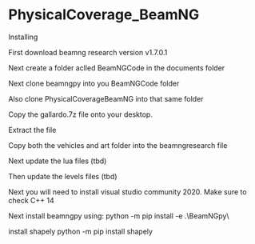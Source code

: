 # PhysicalCoverage_BeamNG

Installing

First download beamng research version v1.7.0.1

Next create a folder aclled BeamNGCode in the documents folder

Next clone beamngpy into you BeamNGCode folder

Also clone PhysicalCoverageBeamNG into that same folder

Copy the gallardo.7z file onto your desktop.

Extract the file 

Copy both the vehicles and art folder into the beamngresearch file

Next update the lua files (tbd)

Then update the levels files (tbd)

Next you will need to install visual studio community 2020. Make sure to check C++ 14

Next install beamngpy using:
python -m pip install -e .\BeamNGpy\

install shapely
python -m pip install shapely